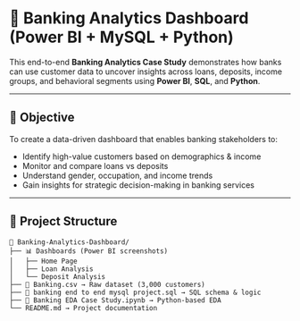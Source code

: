 # 🏦 Banking Analytics Dashboard (Power BI + MySQL + Python)

This end-to-end **Banking Analytics Case Study** demonstrates how banks can use customer data to uncover insights across loans, deposits, income groups,
and behavioral segments using **Power BI**, **SQL**, and **Python**.

---

## 📌 Objective

To create a data-driven dashboard that enables banking stakeholders to:
- Identify high-value customers based on demographics & income
- Monitor and compare loans vs deposits
- Understand gender, occupation, and income trends
- Gain insights for strategic decision-making in banking services

---

## 🧱 Project Structure

```plaintext
📂 Banking-Analytics-Dashboard/
├── 📊 Dashboards (Power BI screenshots)
│   ├── Home Page
│   ├── Loan Analysis
│   └── Deposit Analysis
├── 📄 Banking.csv → Raw dataset (3,000 customers)
├── 🧮 banking end to end mysql project.sql → SQL schema & logic
├── 📓 Banking EDA Case Study.ipynb → Python-based EDA
└── README.md → Project documentation
